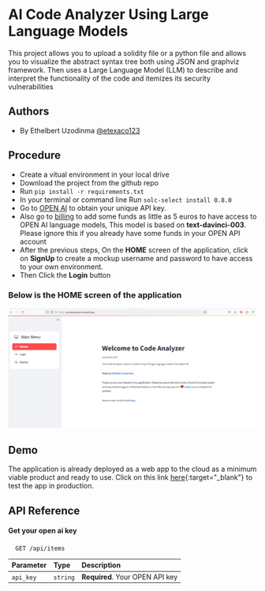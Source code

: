 
# AI Code Analyzer Using Large Language Models

This project allows you to upload a solidity file or a python file and allows you to visualize the abstract syntax tree both using JSON and graphviz framework. Then uses a Large Language Model (LLM) to describe and interpret the functionality of the code and itemizes its security vulnerabilities


## Authors

- By Ethelbert Uzodinma [@etexaco123](https://www.github.com/etexaco123)


## Procedure
- Create a vitual environment in your local drive
- Download the project from the github repo
- Run `pip install -r requirements.txt`
- In your terminal or command line Run `solc-select install 0.8.0`
- Go to [OPEN AI](https://platform.openai.com/account/api-keys) to obtain your unique API key. 
- Also go to [billing](https://platform.openai.com/account/billing/overview) to add some funds as little as 5 euros to have access to OPEN AI language models, This model is based on **text-davinci-003**. Please ignore this if you already have some funds in your OPEN API account
- After the previous steps, On the **HOME** screen of the application, click on **SignUp** to create a mockup username and password to have access to your own environment.
- Then Click the **Login** button

  
  
### Below is the HOME screen of the application
  

![Alt](https://github.com/etexaco123/AI_code_analyzer/blob/main/code_analyzer.png?raw=true)
## Demo

The application is already deployed as a web app to the cloud as a minimum viable product and ready to use. Click on this link [here](https://aicodeanalyzer.streamlit.app/){:target="_blank"} to test the app in production.


## API Reference

#### Get your open ai key

```http
  GET /api/items
```

| Parameter | Type     | Description                |
| :-------- | :------- | :------------------------- |
| `api_key` | `string` | **Required**. Your OPEN API key |







